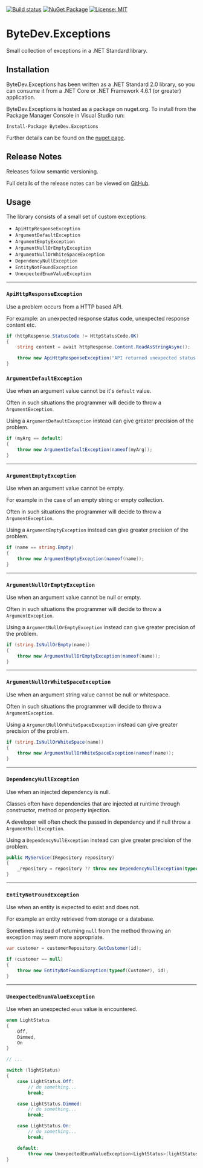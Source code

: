 [![Build status](https://ci.appveyor.com/api/projects/status/github/bytedev/ByteDev.Exceptions?branch=master&svg=true)](https://ci.appveyor.com/project/bytedev/ByteDev-Exceptions/branch/master)
[![NuGet Package](https://img.shields.io/nuget/v/ByteDev.Exceptions.svg)](https://www.nuget.org/packages/ByteDev.Exceptions)
[![License: MIT](https://img.shields.io/badge/License-MIT-green.svg)](https://github.com/ByteDev/ByteDev.Exceptions/blob/master/LICENSE)

# ByteDev.Exceptions

Small collection of exceptions in a .NET Standard library.

## Installation

ByteDev.Exceptions has been written as a .NET Standard 2.0 library, so you can consume it from a .NET Core or .NET Framework 4.6.1 (or greater) application.

ByteDev.Exceptions is hosted as a package on nuget.org.  To install from the Package Manager Console in Visual Studio run:

`Install-Package ByteDev.Exceptions`

Further details can be found on the [nuget page](https://www.nuget.org/packages/ByteDev.Exceptions/).

## Release Notes

Releases follow semantic versioning.

Full details of the release notes can be viewed on [GitHub](https://github.com/ByteDev/ByteDev.Exceptions/blob/master/docs/RELEASE-NOTES.md).

## Usage

The library consists of a small set of custom exceptions:

- `ApiHttpResponseException`
- `ArgumentDefaultException`
- `ArgumentEmptyException`
- `ArgumentNullOrEmptyException`
- `ArgumentNullOrWhiteSpaceException`
- `DependencyNullException`
- `EntityNotFoundException`
- `UnexpectedEnumValueException`

---

### `ApiHttpResponseException`

Use a problem occurs from a HTTP based API.

For example: an unexpected response status code, unexpected response content etc.

```csharp
if (httpResponse.StatusCode != HttpStatusCode.OK)
{
    string content = await httpResponse.Content.ReadAsStringAsync();

    throw new ApiHttpResponseException("API returned unexpected status.", httpResponse.StatusCode, content);
}
```

### `ArgumentDefaultException`

Use when an argument value cannot be it's `default` value.

Often in such situations the programmer will decide to throw a `ArgumentException`. 

Using a `ArgumentDefaultException` instead can give greater precision of the problem.

```csharp
if (myArg == default)
{
    throw new ArgumentDefaultException(nameof(myArg));
}
```

---

### `ArgumentEmptyException`

Use when an argument value cannot be empty. 

For example in the case of an empty string or empty collection.

Often in such situations the programmer will decide to throw a `ArgumentException`. 

Using a `ArgumentEmptyException` instead can give greater precision of the problem.

```csharp
if (name == string.Empty)
{
    throw new ArgumentEmptyException(nameof(name));
}
```

---

### `ArgumentNullOrEmptyException`

Use when an argument value cannot be null or empty. 

Often in such situations the programmer will decide to throw a `ArgumentException`. 

Using a `ArgumentNullOrEmptyException` instead can give greater precision of the problem.

```csharp
if (string.IsNullOrEmpty(name))
{
    throw new ArgumentNullOrEmptyException(nameof(name));
}
```

---

### `ArgumentNullOrWhiteSpaceException`

Use when an argument string value cannot be null or whitespace.

Often in such situations the programmer will decide to throw a `ArgumentException`. 

Using a `ArgumentNullOrWhiteSpaceException` instead can give greater precision of the problem.

```csharp
if (string.IsNullOrWhiteSpace(name))
{
    throw new ArgumentNullOrWhiteSpaceException(nameof(name));
}
```

---

### `DependencyNullException`

Use when an injected dependency is null.

Classes often have dependencies that are injected at runtime through constructor, method or property injection.

A developer will often check the passed in dependency and if null throw a `ArgumentNullException`. 

Using a `DependencyNullException` instead can give greater precision of the problem.

```csharp
public MyService(IRepository repository)
{
    _repository = repository ?? throw new DependencyNullException(typeof(IRepository));
}
```

---

### `EntityNotFoundException`

Use when an entity is expected to exist and does not.

For example an entity retrieved from storage or a database. 

Sometimes instead of returning `null` from the method throwing an exception may seem more appropriate.

```csharp
var customer = customerRepository.GetCustomer(id);

if (customer == null)
{
    throw new EntityNotFoundException(typeof(Customer), id);
}
```

---

### `UnexpectedEnumValueException`

Use when an unexpected `enum` value is encountered.

```csharp
enum LightStatus
{
    Off,
    Dimmed,
    On
}

// ...

switch (lightStatus)
{
    case LightStatus.Off:
        // do something...
        break;

    case LightStatus.Dimmed:
        // do something...
        break;

    case LightStatus.On:
        // do something...
        break;

    default:
        throw new UnexpectedEnumValueException<LightStatus>(lightStatus);
}
```
